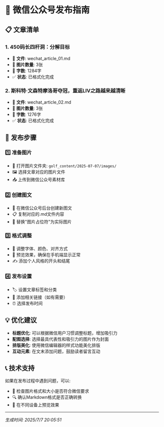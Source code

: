 # 📱 微信公众号发布指南

## 📋 文章清单

### 1. 450码长四杆洞：分解目标
- 📄 **文件**: wechat_article_01.md
- 📸 **图片数量**: 3张
- 📏 **字数**: 1284字
- ✅ **状态**: 已格式化完成

### 2. 斯科特·文森特摩洛哥夺冠，重返LIV之路越来越清晰
- 📄 **文件**: wechat_article_02.md
- 📸 **图片数量**: 3张
- 📏 **字数**: 1276字
- ✅ **状态**: 已格式化完成

## 🚀 发布步骤

### 1️⃣ 准备图片
- 📁 打开图片文件夹: `golf_content/2025-07-07/images/`
- 🖼️ 选择文章对应的图片文件
- 📤 上传到微信公众号素材库

### 2️⃣ 创建图文
- 📝 在微信公众号后台创建新图文
- 📋 复制对应的.md文件内容
- 🔄 替换"图片占位符"为实际图片

### 3️⃣ 格式调整
- 🎨 调整字体、颜色、对齐方式
- 📱 预览效果，确保在手机端显示正常
- ✍️ 添加个人风格的开头和结尾

### 4️⃣ 发布设置
- 🏷️ 设置文章标签和分类
- 🔗 添加相关链接（如有需要）
- ⏰ 选择发布时间

## 💡 优化建议

- **标题优化**: 可以根据微信用户习惯调整标题，增加吸引力
- **配图选择**: 选择最具代表性和吸引力的图片作为封面
- **排版美化**: 使用微信编辑器的样式功能美化排版
- **互动元素**: 在文末添加问题，鼓励读者留言互动

## 📞 技术支持

如果在发布过程中遇到问题，可以:
- 📧 检查图片格式和大小是否符合微信要求
- 🔍 确认Markdown格式是否正确转换
- 📱 在不同设备上预览效果

---
*生成时间: 2025/7/7 20:05:51*